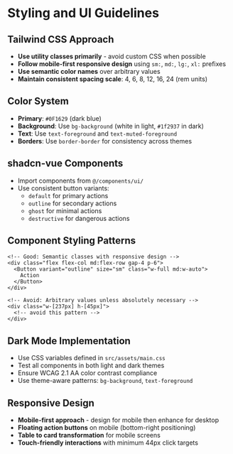 # Styling and UI Guidelines

## Tailwind CSS Approach

- **Use utility classes primarily** - avoid custom CSS when possible
- **Follow mobile-first responsive design** using `sm:`, `md:`, `lg:`, `xl:` prefixes
- **Use semantic color names** over arbitrary values
- **Maintain consistent spacing scale**: 4, 6, 8, 12, 16, 24 (rem units)

## Color System

- **Primary**: `#0F1629` (dark blue)
- **Background**: Use `bg-background` (white in light, `#1f2937` in dark)
- **Text**: Use `text-foreground` and `text-muted-foreground`
- **Borders**: Use `border-border` for consistency across themes

## shadcn-vue Components

- Import components from `@/components/ui/`
- Use consistent button variants:
  - `default` for primary actions
  - `outline` for secondary actions  
  - `ghost` for minimal actions
  - `destructive` for dangerous actions

## Component Styling Patterns

```vue
<!-- Good: Semantic classes with responsive design -->
<div class="flex flex-col md:flex-row gap-4 p-6">
  <Button variant="outline" size="sm" class="w-full md:w-auto">
    Action
  </Button>
</div>

<!-- Avoid: Arbitrary values unless absolutely necessary -->
<div class="w-[237px] h-[45px]">
  <!-- avoid this pattern -->
</div>
```

## Dark Mode Implementation

- Use CSS variables defined in `src/assets/main.css`
- Test all components in both light and dark themes
- Ensure WCAG 2.1 AA color contrast compliance
- Use theme-aware patterns: `bg-background`, `text-foreground`

## Responsive Design

- **Mobile-first approach** - design for mobile then enhance for desktop
- **Floating action buttons** on mobile (bottom-right positioning)
- **Table to card transformation** for mobile screens
- **Touch-friendly interactions** with minimum 44px click targets

